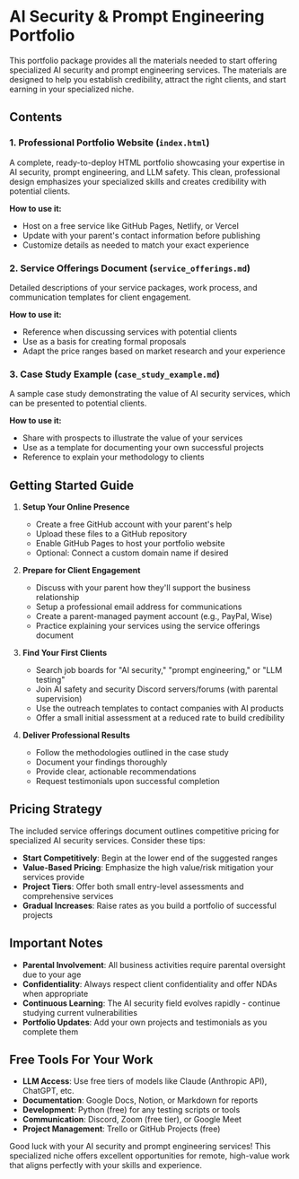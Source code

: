# AI Security & Prompt Engineering Portfolio

This portfolio package provides all the materials needed to start offering specialized AI security and prompt engineering services. The materials are designed to help you establish credibility, attract the right clients, and start earning in your specialized niche.

## Contents

### 1. Professional Portfolio Website (`index.html`)
A complete, ready-to-deploy HTML portfolio showcasing your expertise in AI security, prompt engineering, and LLM safety. This clean, professional design emphasizes your specialized skills and creates credibility with potential clients.

**How to use it:**
- Host on a free service like GitHub Pages, Netlify, or Vercel
- Update with your parent's contact information before publishing
- Customize details as needed to match your exact experience

### 2. Service Offerings Document (`service_offerings.md`)
Detailed descriptions of your service packages, work process, and communication templates for client engagement.

**How to use it:**
- Reference when discussing services with potential clients
- Use as a basis for creating formal proposals
- Adapt the price ranges based on market research and your experience

### 3. Case Study Example (`case_study_example.md`)
A sample case study demonstrating the value of AI security services, which can be presented to potential clients.

**How to use it:**
- Share with prospects to illustrate the value of your services
- Use as a template for documenting your own successful projects
- Reference to explain your methodology to clients

## Getting Started Guide

1. **Setup Your Online Presence**
   - Create a free GitHub account with your parent's help
   - Upload these files to a GitHub repository
   - Enable GitHub Pages to host your portfolio website
   - Optional: Connect a custom domain name if desired

2. **Prepare for Client Engagement**
   - Discuss with your parent how they'll support the business relationship
   - Setup a professional email address for communications
   - Create a parent-managed payment account (e.g., PayPal, Wise)
   - Practice explaining your services using the service offerings document

3. **Find Your First Clients**
   - Search job boards for "AI security," "prompt engineering," or "LLM testing"
   - Join AI safety and security Discord servers/forums (with parental supervision)
   - Use the outreach templates to contact companies with AI products
   - Offer a small initial assessment at a reduced rate to build credibility

4. **Deliver Professional Results**
   - Follow the methodologies outlined in the case study
   - Document your findings thoroughly
   - Provide clear, actionable recommendations
   - Request testimonials upon successful completion

## Pricing Strategy

The included service offerings document outlines competitive pricing for specialized AI security services. Consider these tips:

- **Start Competitively**: Begin at the lower end of the suggested ranges
- **Value-Based Pricing**: Emphasize the high value/risk mitigation your services provide
- **Project Tiers**: Offer both small entry-level assessments and comprehensive services
- **Gradual Increases**: Raise rates as you build a portfolio of successful projects

## Important Notes

- **Parental Involvement**: All business activities require parental oversight due to your age
- **Confidentiality**: Always respect client confidentiality and offer NDAs when appropriate
- **Continuous Learning**: The AI security field evolves rapidly - continue studying current vulnerabilities
- **Portfolio Updates**: Add your own projects and testimonials as you complete them

## Free Tools For Your Work

- **LLM Access**: Use free tiers of models like Claude (Anthropic API), ChatGPT, etc.
- **Documentation**: Google Docs, Notion, or Markdown for reports
- **Development**: Python (free) for any testing scripts or tools
- **Communication**: Discord, Zoom (free tier), or Google Meet
- **Project Management**: Trello or GitHub Projects (free)

Good luck with your AI security and prompt engineering services! This specialized niche offers excellent opportunities for remote, high-value work that aligns perfectly with your skills and experience. 